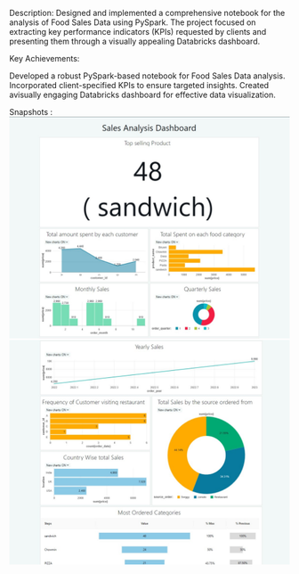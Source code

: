 Description:
Designed and implemented a comprehensive notebook for the analysis of Food Sales Data using PySpark. The project focused on extracting key performance indicators (KPIs) requested by clients and presenting them through a visually appealing Databricks dashboard.

Key Achievements:

Developed a robust PySpark-based notebook for Food Sales Data analysis.
Incorporated client-specified KPIs to ensure targeted insights.
Created avisually engaging Databricks dashboard for effective data visualization.

Snapshots :
![](/images/sales_1.jpg)
![](/images/sales_2.jpg)
